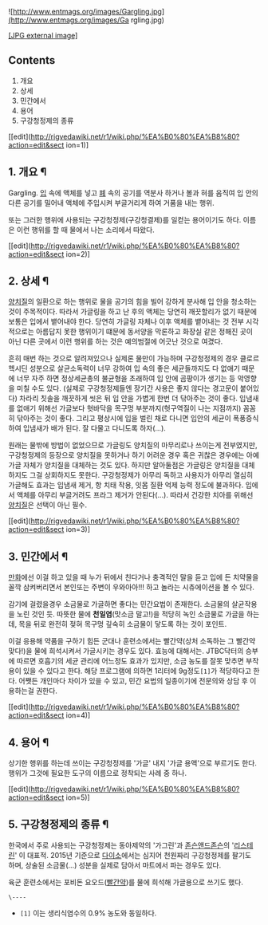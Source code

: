 ![http://www.entmags.org/images/Gargling.jpg](http://www.entmags.org/images/Ga
rgling.jpg)

[[JPG external image]](http://www.entmags.org/images/Gargling.jpg)

## Contents

    

1. 개요 
2. 상세 
3. 민간에서 
4. 용어 
5. 구강청정제의 종류 

[[edit](http://rigvedawiki.net/r1/wiki.php/%EA%B0%80%EA%B8%80?action=edit&sect
ion=1)]

## 1. 개요 ¶

Gargling. [입](%EC%9E%85.md) 속에 액체를 넣고 [폐](%ED%8F%90.md) 속의 공기를 역분사 하거나
볼과 혀를 움직여 입 안의 다른 공기를 밀어내 액체에 주입시켜 부글거리게 하여 거품을 내는 행위.

  

또는 그러한 행위에 사용되는 구강청정제(구강청결제)를 일컫는 용어이기도 하다. 이름은 이런 행위를 할 때 물에서 나는 소리에서 따왔다.

  

[[edit](http://rigvedawiki.net/r1/wiki.php/%EA%B0%80%EA%B8%80?action=edit&sect
ion=2)]

## 2. 상세 ¶

[양치질](%EC%96%91%EC%B9%98%EC%A7%88.md)의 일환으로 하는 행위로 물을 공기의 힘을 빌어 강하게 분사해 입
안을 청소하는 것이 주목적이다. 따라서 가글링을 하고 난 후의 액체는 당연히 깨끗할리가 없기 때문에 보통은 입에서 뱉어내야 한다. 당연히
가글링 자체나 이후 액체를 뱉어내는 것 전부 시각적으로는 아름답지 못한 행위이기 떄문에 동서양을 막론하고 화장실 같은 정해진 곳이 아닌 다른
곳에서 이런 행위를 하는 것은 예의범절에 어긋난 것으로 여겼다.

  

흔히 매번 하는 것으로 알려져있으나 실제론 물만이 가능하며 구강청정제의 경우 클로르헥시딘 성분으로 살균소독력이 너무 강하여 입 속의 좋은
세균들까지도 다 없애기 때문에 너무 자주 하면 정상세균총의 불균형을 초래하여 입 안에 곰팡이가 생기는 등 악영향을 미칠 수도 있다. (실제로
구강청정제들엔 장기간 사용은 좋지 않다는 경고문이 붙어있다) 차라리 칫솔을 깨끗하게 씻은 뒤 입 안을 가볍게 한번 더 닦아주는 것이 좋다.
입냄새를 없애기 위해선 가글보다 혓바닥을 목구멍 부분까지(헛구역질이 나는 지점까지) 꼼꼼히 닦아주는 것이 좋다. 그리고 평상시에 입을 벌린
채로 다니면 입안의 세균이 폭풍증식하여 입냄새가 배가 된다. 잘 다물고 다니도록 하자(...).

  

원래는 물밖에 방법이 없었으므로 가글링도 양치질의 마무리로나 쓰이는게 전부였지만, 구강청정제의 등장으로 양치질을 못하거나 하기 어려운 경우
혹은 귀찮은 경우에는 아예 가글 자체가 양치질을 대체하는 것도 있다. 하지만 알아둘점은 가글링은 양치질을 대체하지도 그걸 상회하지도 못한다.
구강청정제가 아무리 독하고 사용자가 아무리 열심히 가글해도 효과는 입냄새 제거, 항 치태 작용, 잇몸 질환 억제 능력 정도에 불과하다.
입에서 액체를 아무리 부글거려도 프라그 제거가 안된다(...). 따라서 건강한 치아를 위해선
[양치질](%EC%96%91%EC%B9%98%EC%A7%88.md)은 선택이 아닌 필수.

  

[[edit](http://rigvedawiki.net/r1/wiki.php/%EA%B0%80%EA%B8%80?action=edit&sect
ion=3)]

## 3. 민간에서 ¶

[만화](%EB%A7%8C%ED%99%94.md)에선 이걸 하고 있을 때 누가 뒤에서 친다거나 충격적인 말을 듣고 입에 든 치약물을
꼴깍 삼켜버리면서 본인또는 주변이 우와아아!!! 하고 놀라는 시츄에이션을 볼 수 있다.

  

감기에 걸렸을경우 소금물로 가글하면 좋다는 민간요법이 존재한다. 소금물의 살균작용을 노린 것인 듯. 따뜻한 물에 **천일염**(맛소금
말고!)을 적당히 녹인 소금물로 가글을 하는데, 목을 뒤로 완전히 젖혀 목구멍 깊숙히 소금물이 닿도록 하는 것이 포인트.

  

이걸 응용해 약품을 구하기 힘든 군대나 훈련소에서는 빨간약(상처 소독하는 그 빨간약 맞다!)을 물에 희석시켜서 가글시키는 경우도 있다.
효능에 대해서는. JTBC닥터의 승부에 따르면 호흡기의 세균 관리에 어느정도 효과가 있지만, 소금 농도를 잘못 맞추면 부작용이 있을 수
있다고 한다. 해당 프로그램에 의하면 1리터에 9g정도`[1]`가 적당하다고 한다. 어쨋든 개인마다 차이가 있을 수 있고, 민간 요법의
일종이기에 전문의와 상담 후 이용하는걸 권한다.

  

[[edit](http://rigvedawiki.net/r1/wiki.php/%EA%B0%80%EA%B8%80?action=edit&sect
ion=4)]

## 4. 용어 ¶

상기한 행위를 하는데 쓰이는 구강청정제를 '가글' 내지 '가글 용액'으로 부르기도 한다. 행위가 그것에 필요한 도구의 이름으로 정착되는 사례
중 하나.

  

[[edit](http://rigvedawiki.net/r1/wiki.php/%EA%B0%80%EA%B8%80?action=edit&sect
ion=5)]

## 5. 구강청정제의 종류 ¶

한국에서 주로 사용되는 구강청정제는 동아제약의 '가그린'과
[존슨앤드존슨](%EC%A1%B4%EC%8A%A8%EC%95%A4%EB%93%9C%EC%A1%B4%EC%8A%A8.md)의
'[리스테린](%EB%A6%AC%EC%8A%A4%ED%85%8C%EB%A6%B0.md)' 이 대표적. 2015년 기준으로
[다이소](%EB%8B%A4%EC%9D%B4%EC%86%8C.md)에서는 심지어 천원짜리 구강청정제를 팔기도 하며, 상술된 소금물(…)
성분을 실제로 담아서 마트에서 파는 경우도 있다.

  

육군 훈련소에서는 포비돈 요오드([빨간약](%EB%B9%A8%EA%B0%84%EC%95%BD.md))를 물에 희석해 가글용으로 쓰기도
했다.

`\----`

  * `[1]` 이는 생리식염수의 0.9% 농도와 동일하다.

